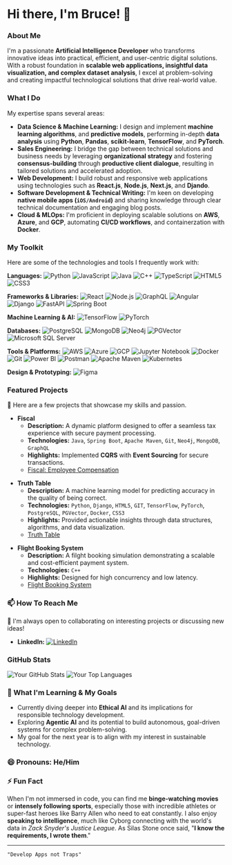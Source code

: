 # Hi there, I'm Bruce! 👋

### About Me

I'm a passionate **Artificial Intelligence Developer** who transforms innovative ideas into practical, efficient, and user-centric digital solutions. With a robust foundation in **scalable web applications, insightful data visualization, and complex dataset analysis**, I excel at problem-solving and creating impactful technological solutions that drive real-world value.

### What I Do

My expertise spans several areas:

- **Data Science & Machine Learning:** I design and implement **machine learning algorithms**, and **predictive models**, performing in-depth **data analysis** using **Python**, **Pandas**, **scikit-learn**, **TensorFlow**, and **PyTorch**.
- **Sales Engineering:** I bridge the gap between technical solutions and business needs by leveraging **organizational strategy** and fostering **consensus-building** through **productive client dialogue**, resulting in tailored solutions and accelerated adoption.
- **Web Development:** I build robust and responsive web applications using technologies such as **React.js**, **Node.js**, **Next.js**, and **Djando**.
- **Software Development & Technical Writing:** I'm keen on developing **native mobile apps (`iOS/Android`)** and sharing knowledge through clear technical documentation and engaging blog posts.
- **Cloud & MLOps:** I'm proficient in deploying scalable solutions on **AWS**, **Azure**, and **GCP**, automating **CI/CD workflows**, and containerzation with **Docker**.

### My Toolkit

Here are some of the technologies and tools I frequently work with:

**Languages:**
![Python](https://img.shields.io/badge/Python-3776AB?style=flat&logo=python&logoColor=white)
![JavaScript](https://img.shields.io/badge/JavaScript-F7DF1E?style=flat&logo=javascript&logoColor=black)
![Java](https://img.shields.io/badge/Java-007396?style=flat&logo=java&logoColor=white)
![C++](https://img.shields.io/badge/C%2B%2B-00599C?style=flat&logo=c%2B%2B&logoColor=white)
![TypeScript](https://img.shields.io/badge/TypeScript-3178C6?style=flat&logo=typescript&logoColor=white)
![HTML5](https://img.shields.io/badge/HTML5-E34F26?style=flat&logo=html5&logoColor=white)
![CSS3](https://img.shields.io/badge/CSS3-1572B6?style=flat&logo=css3&logoColor=white)

**Frameworks & Libraries:**
![React](https://img.shields.io/badge/React-61DAFB?style=flat&logo=react&logoColor=white)
![Node.js](https://img.shields.io/badge/Node.js-339933?style=flat&logo=node.js&logoColor=white)
![GraphQL](https://img.shields.io/badge/GraphQL-E10098?style=flat&logo=graphql&logoColor=white)
![Angular](https://img.shields.io/badge/Angular-DD0031?style=flat&logo=angular&logoColor=white)
![Django](https://img.shields.io/badge/Django-092E20?style=flat&logo=django&logoColor=white)
![FastAPI](https://img.shields.io/badge/FastAPI-009688?style=flat&logo=fastapi&logoColor=white)
![Spring Boot](https://img.shields.io/badge/Spring%20Boot-6DB33F?style=flat&logo=spring-boot&logoColor=white)

**Machine Learning & AI:**
![TensorFlow](https://img.shields.io/badge/TensorFlow-FF6F00?style=flat&logo=tensorflow&logoColor=white)
![PyTorch](https://img.shields.io/badge/PyTorch-EE4C2C?style=flat&logo=pytorch&logoColor=white)

**Databases:**
![PostgreSQL](https://img.shields.io/badge/PostgreSQL-336791?style=flat&logo=postgresql&logoColor=white)
![MongoDB](https://img.shields.io/badge/MongoDB-47A248?style=flat&logo=mongodb&logoColor=white)
![Neo4j](https://img.shields.io/badge/Neo4j-458BCC?style=flat&logo=neo4j&logoColor=white)
![PGVector](https://img.shields.io/badge/PGVector-4169E1?style=flat&logo=postgresql&logoColor=white&labelColor=white)
![Microsoft SQL Server](https://img.shields.io/badge/Microsoft%20SQL%20Server-CC2927?style=flat&logo=microsoft-sql-server&logoColor=white)

**Tools & Platforms:**
![AWS](https://img.shields.io/badge/AWS-232F3E?style=flat&logo=amazon-aws&logoColor=white)
![Azure](https://img.shields.io/badge/Azure-0078D4?style=flat&logo=microsoft-azure&logoColor=white)
![GCP](https://img.shields.io/badge/Google%20Cloud-4285F4?style=flat&logo=google-cloud&logoColor=white)
![Jupyter Notebook](https://img.shields.io/badge/Jupyter%20Notebook-F37626?style=flat&logo=jupyter&logoColor=white)
![Docker](https://img.shields.io/badge/Docker-2496ED?style=flat&logo=docker&logoColor=white)
![Git](https://img.shields.io/badge/Git-F05032?style=flat&logo=git&logoColor=white)
![Power BI](https://img.shields.io/badge/Power%20BI-F2C811?style=flat&logo=power%20bi&logoColor=black)
![Postman](https://img.shields.io/badge/Postman-FF6C37?style=flat&logo=postman&logoColor=white)
![Apache Maven](https://img.shields.io/badge/Apache%20Maven-C71A36?style=flat&logo=apache-maven&logoColor=white)
![Kubernetes](https://img.shields.io/badge/Kubernetes-326CE5?style=flat&logo=kubernetes&logoColor=white)

**Design & Prototyping:**
![Figma](https://img.shields.io/badge/Figma-F24E1E?style=flat&logo=figma&logoColor=white)


### Featured Projects

🔭 Here are a few projects that showcase my skills and passion.

- **Fiscal**
  - **Description:** A dynamic platform designed to offer a seamless tax experience with secure payment processing.
  - **Technologies:** `Java`, `Spring Boot`, `Apache Maven`, `Git`, `Neo4j`, `MongoDB`, `GraphQL` 
  - **Highlights:** Implemented **CQRS** with **Event Sourcing** for secure transactions.
  - [Fiscal: Employee Compensation](https://github.com/brucethagwana/employeecompensation)

* **Truth Table**
  - **Description:** A machine learning model for predicting accuracy in the quality of being correct.
  - **Technologies:** `Python`, `Django`, `HTML5`, `GIT`, `TensorFlow`, `PyTorch`, `PostgreSQL`, `PGVector`, `Docker`, `CSS3` 
  - **Highlights:** Provided actionable insights through data structures, algorithms, and data visualization.
  - [Truth Table](https://github.com/brucethagwana/truthtable)

- **Flight Booking System**
  - **Description:** A filght booking simulation demonstrating a scalable and cost-efficient payment system.
  - **Technologies:** `C++`
  - **Highlights:** Designed for high concurrency and low latency.
  - [Flight Booking System](https://github.com/brucethagwana/flightbookingsystem)

### 📫 How To Reach Me

👯 I'm always open to collaborating on interesting projects or discussing new ideas!

  * **LinkedIn:** [![LinkedIn](https://img.shields.io/badge/LinkedIn-0077B5?style=for-the-badge&logo=linkedin&logoColor=white)](https://www.linkedin.com/in/brucethagwana/)

### GitHub Stats

![Your GitHub Stats](https://github-readme-stats.vercel.app/api?username=brucethagwana&show_icons=true&bg_color=0f141a&gradient=1a365b,1a365b,9f40ff&hide_border=true&title_color=fff&text_color=ccc)
![Your Top Languages](https://github-readme-stats.vercel.app/api/top-langs/?username=brucethagwana&layout=compact&bg_color=0f141a&gradient=1a365b,1a365b,9f40ff&hide_border=true&title_color=fff&text_color=ccc)

### 🌱 What I'm Learning & My Goals

- Currently diving deeper into **Ethical AI** and its implications for responsible technology development.
- Exploring **Agentic AI** and its potential to build autonomous, goal-driven systems for complex problem-solving.
- My goal for the next year is to align with my interest in sustainable technology.

### 😄 Pronouns: He/Him
  
### ⚡ Fun Fact

When I'm not immersed in code, you can find me **binge-watching movies** or **intensely following sports**, especially those with incredible athletes or super-fast heroes like Barry Allen who need to eat constantly. I also enjoy **speaking to intelligence**, much like Cyborg connecting with the world's data in *Zack Snyder's Justice League*. As Silas Stone once said, "**I know the requirements, I wrote them**."

* **

`"Develop Apps not Traps"`

